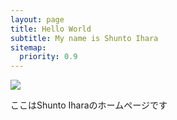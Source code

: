 ```yaml
---
layout: page
title: Hello World
subtitle: My name is Shunto Ihara
sitemap:
  priority: 0.9
---
```

<script src="{{ "/assets/js/sketch1.js" | prepend: site.baseurl }}"></script>
<script src="{{ "/assets/js/main.js" | prepend: site.baseurl }}"></script> 
<img src="{{ '/assets/img/pudhina.png' | prepend: site.baseurl }}" id="about-img">

<div id="describe-text">
	<p>ここはShunto Iharaのホームページです</p>
</div>

<!-- 
<div id="contents-introduction">
<h1> About </h1>
井原　駿斗(Shunto Ihara)<br>
岐阜大学大学院　自然科学技術研究科　知能理工学専攻　修士1年<br>
<a href="http://www.cv.info.gifu-u.ac.jp">加藤研究室</a>にてコンピュータービジョンの研究に従事 <br>

<a href="{{ '/resume' | prepend: site.baseurl }}" class="main-readmore">Read More</a>

<h1> Blog </h1>  
読んだ論文などをまとめたりしてます <br>
<a href="{{ '/blog' | prepend: site.baseurl }}" class="main-readmore">Read More</a>

</div>
-->